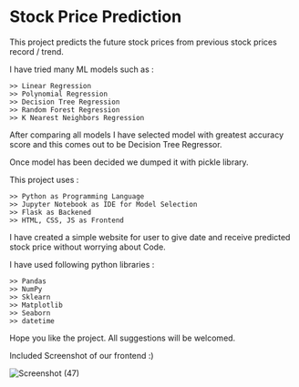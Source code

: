 # Stock Price Prediction

This project predicts the future stock prices from previous stock prices record / trend.

I have tried many ML models such as :

    >> Linear Regression
    >> Polynomial Regression
    >> Decision Tree Regression
    >> Random Forest Regression
    >> K Nearest Neighbors Regression
   
After comparing all models I have selected model with greatest accuracy score and this comes out to be Decision Tree Regressor.

Once model has been decided we dumped it with pickle library.

This project uses  :

    >> Python as Programming Language
    >> Jupyter Notebook as IDE for Model Selection
    >> Flask as Backened
    >> HTML, CSS, JS as Frontend
    
    
I have created a simple website for user to give date and receive predicted stock price without worrying about Code.

I have used following python libraries :

    >> Pandas
    >> NumPy
    >> Sklearn
    >> Matplotlib
    >> Seaborn
    >> datetime
    
    
 Hope you like the project. All suggestions will be welcomed.
 
 Included Screenshot of our frontend :)
 
 ![Screenshot (47)](https://user-images.githubusercontent.com/75946283/189034464-f5e7fb43-bc14-4b80-b2d3-87a79190b057.png)

 
